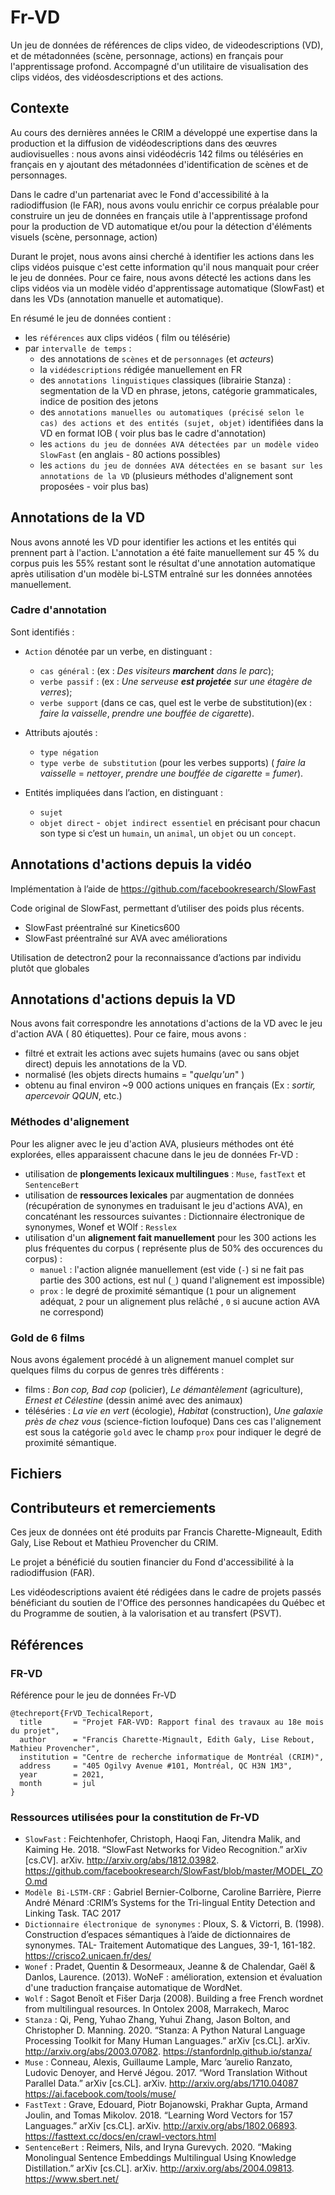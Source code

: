 # Fr-VD

Un jeu de données de références de clips video, de videodescriptions (VD), et de métadonnées (scène, personnage, actions) 
en français pour l'apprentissage profond.
Accompagné d'un utilitaire de visualisation des clips vidéos, des vidéosdescriptions et des actions.

## Contexte

Au cours des dernières années le CRIM a développé une expertise dans la production et la diffusion de vidéodescriptions 
dans des œuvres audiovisuelles : nous avons ainsi vidéodécris 142 films ou téléséries en français 
en y ajoutant des métadonnées d'identification de scènes et de personnages.

Dans le cadre d'un partenariat avec le Fond d'accessibilité à la radiodiffusion (le FAR), nous avons voulu enrichir
ce corpus préalable pour construire un jeu de données en français utile à l'apprentissage profond pour la production de VD 
automatique et/ou pour la détection d'éléments visuels (scène, personnage, action)

Durant le projet, nous avons ainsi cherché à identifier les actions dans les clips vidéos 
puisque c'est cette information qu'il nous manquait pour créer le jeu de données. 
Pour ce faire, nous avons détecté les actions dans les clips vidéos via un modèle vidéo d'apprentissage automatique (SlowFast)
et dans les VDs (annotation manuelle et automatique).

En résumé le jeu de données contient : 
- les `références` aux clips vidéos ( film ou télésérie)
- par `intervalle de temps` : 
    - des annotations de `scènes` et de `personnages` (et _acteurs_)
    - la `vidédescriptions` rédigée manuellement en FR
    - des `annotations linguistiques` classiques (librairie Stanza) : segmentation de la VD en phrase, jetons, catégorie grammaticales,
    indice de position des jetons
    - des `annotations manuelles ou automatiques (précisé selon le cas) des actions et des entités (sujet, objet)` identifiées dans la VD
      en format IOB ( voir plus bas le cadre d'annotation)
    - les `actions du jeu de données AVA détectées par un modèle video SlowFast` (en anglais - 80 actions possibles)
    - les `actions du jeu de données AVA détectées en se basant sur les annotations de la VD` (plusieurs méthodes d'alignement sont proposées - voir plus bas)

## Annotations de la VD

Nous avons annoté les VD pour identifier les actions et les entités qui prennent part à l'action.
L'annotation a été faite manuellement sur 45 % du corpus puis les 55% restant sont le résultat d'une annotation 
automatique après utilisation d'un modèle bi-LSTM entraîné sur les données annotées manuellement.

### Cadre d'annotation
Sont identifiés : 
 - `Action` dénotée par un verbe, en distinguant : 
    - `cas général` : (ex : _Des visiteurs **marchent** dans le parc_); 
    - `verbe passif` : (ex : _Une serveuse **est projetée** sur une étagère de verres_); 
    - `verbe support` (dans ce cas, quel est le verbe de substitution)(ex : _faire la vaisselle_, _prendre une bouffée de cigarette_). 
 
- Attributs ajoutés  : 
    - `type négation`
    - `type verbe de substitution` (pour les verbes supports) ( _faire la vaisselle_ = _nettoyer_, _prendre une bouffée de cigarette_ = _fumer_). 


 - Entités impliquées dans l’action, en distinguant :
    - `sujet` 
    - `objet direct` 
    -` objet indirect essentiel` 
    en précisant pour chacun son type si c’est un `humain`, un `animal`, un `objet` ou un `concept`.
      

## Annotations d'actions depuis la vidéo

Implémentation à l’aide de https://github.com/facebookresearch/SlowFast

Code original de SlowFast, permettant d’utiliser des poids plus récents.  
 - SlowFast préentraîné sur Kinetics600
- SlowFast préentraîné sur AVA avec améliorations

Utilisation de detectron2 pour la reconnaissance d’actions par individu plutôt que globales

## Annotations d'actions depuis la VD

Nous avons fait correspondre les annotations d'actions de la VD avec le jeu d'action AVA ( 80 étiquettes). 
Pour ce faire, mous avons :
 - filtré et extrait les actions avec sujets humains (avec ou sans objet direct) depuis les annotations de la VD.
- normalisé (les objets directs humains = "_quelqu'un_" )
- obtenu au final environ ~9 000 actions uniques en français (Ex : _sortir, apercevoir QQUN_, etc.)

### Méthodes d'alignement

Pour les aligner avec le jeu d'action AVA, plusieurs méthodes ont été explorées, elles apparaissent chacune dans le jeu de données Fr-VD  :
- utilisation de **plongements lexicaux multilingues** : `Muse`, `fastText` et `SentenceBert`
- utilisation de **ressources lexicales** par augmentation de données (récupération de synonymes en traduisant le jeu d'actions AVA), en concaténant les ressources suivantes : 
      Dictionnaire électronique de synonymes, Wonef et WOlf  : `Resslex`
 - utilisation d'un **alignement fait manuellement** pour les 300 actions les plus fréquentes du corpus ( représente plus de 50% des occurences du corpus) : 
   - `manuel` : l'action alignée manuellement (est vide (`-`) si ne fait pas partie des 300 actions, est nul (`_`) quand l'alignement est impossible)
    - `prox` : le degré de proximité sémantique (`1` pour un alignement adéquat, `2` pour un alignement plus relâché , `0` si aucune action AVA ne correspond) 
 
    
### Gold de 6 films

Nous avons également procédé à un alignement manuel complet sur quelques films du corpus de genres très différents : 
 - films : _Bon cop, Bad cop_ (policier), _Le démantèlement_ (agriculture), _Ernest et Célestine_ (dessin animé avec des animaux)
- téléséries : _La vie en vert_ (écologie), _Habitat_ (construction), _Une galaxie près de chez vous_ (science-fiction loufoque)
Dans ces cas l'alignement est sous la catégorie `gold` avec le champ `prox` pour indiquer le degré de proximité sémantique.



## Fichiers




## Contributeurs et remerciements
Ces jeux de données ont été produits par Francis Charette-Migneault, Edith Galy, Lise Rebout et Mathieu Provencher du CRIM. 

Le projet a bénéficié du soutien financier du Fond d'accessibilité à la radiodiffusion (FAR). 

Les vidéodescriptions avaient été rédigées dans le cadre de projets passés bénéficiant 
du soutien de l'Office des personnes handicapées du Québec et du Programme de soutien, à la valorisation et au transfert (PSVT).

## Références

### FR-VD
Référence pour le jeu de données Fr-VD
```
@techreport{FrVD_TechicalReport,
  title       = "Projet FAR-VVD: Rapport final des travaux au 18e mois du projet",
  author      = "Francis Charette-Mignault, Edith Galy, Lise Rebout, Mathieu Provencher",
  institution = "Centre de recherche informatique de Montréal (CRIM)",
  address     = "405 Ogilvy Avenue #101, Montréal, QC H3N 1M3",
  year        = 2021,
  month       = jul
}
```

### Ressources utilisées pour la constitution de Fr-VD
- `SlowFast` : Feichtenhofer, Christoph, Haoqi Fan, Jitendra Malik, and Kaiming He. 2018. “SlowFast Networks for Video Recognition.” arXiv [cs.CV]. arXiv. http://arxiv.org/abs/1812.03982. https://github.com/facebookresearch/SlowFast/blob/master/MODEL_ZOO.md
- `Modèle Bi-LSTM-CRF` :   Gabriel Bernier-Colborne, Caroline Barrière, Pierre André Ménard :CRIM’s Systems for the Tri-lingual Entity Detection and Linking Task. TAC 2017 
- `Dictionnaire électronique de synonymes` : Ploux, S. & Victorri, B. (1998). Construction d’espaces sémantiques à l’aide de dictionnaires de synonymes. TAL- Traitement Automatique des Langues, 39-1, 161-182. https://crisco2.unicaen.fr/des/
- `Wonef` : Pradet, Quentin & Desormeaux, Jeanne & de Chalendar, Gaël & Danlos, Laurence. (2013). WoNeF : amélioration, extension et évaluation d'une traduction française automatique de WordNet. 
- `Wolf` : Sagot Benoît et Fišer Darja (2008). Building a free French wordnet from multilingual resources. In Ontolex 2008, Marrakech, Maroc
- `Stanza` : Qi, Peng, Yuhao Zhang, Yuhui Zhang, Jason Bolton, and Christopher D. Manning. 2020. “Stanza: A Python Natural Language Processing Toolkit for Many Human Languages.” arXiv [cs.CL]. arXiv. http://arxiv.org/abs/2003.07082. https://stanfordnlp.github.io/stanza/
- `Muse` : Conneau, Alexis, Guillaume Lample, Marc ’aurelio Ranzato, Ludovic Denoyer, and Hervé Jégou. 2017. “Word Translation Without Parallel Data.” arXiv [cs.CL]. arXiv. http://arxiv.org/abs/1710.04087 https://ai.facebook.com/tools/muse/
- `FastText` : Grave, Edouard, Piotr Bojanowski, Prakhar Gupta, Armand Joulin, and Tomas Mikolov. 2018. “Learning Word Vectors for 157 Languages.” arXiv [cs.CL]. arXiv. http://arxiv.org/abs/1802.06893. https://fasttext.cc/docs/en/crawl-vectors.html
- `SentenceBert` : Reimers, Nils, and Iryna Gurevych. 2020. “Making Monolingual Sentence Embeddings Multilingual Using Knowledge Distillation.” arXiv [cs.CL]. arXiv. http://arxiv.org/abs/2004.09813.   https://www.sbert.net/
